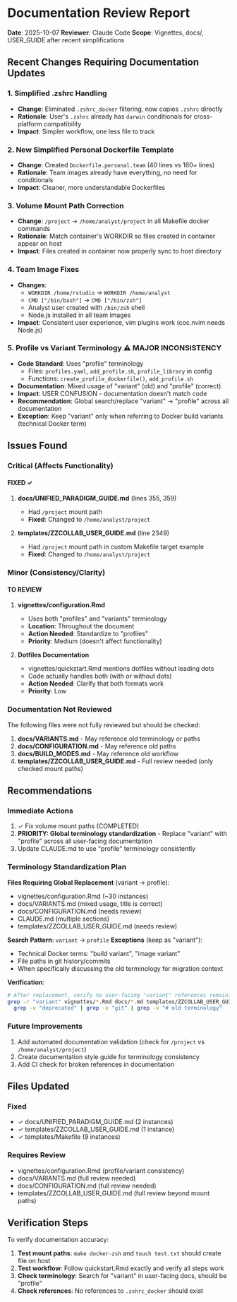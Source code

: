 # Documentation Review Report
**Date**: 2025-10-07
**Reviewer**: Claude Code
**Scope**: Vignettes, docs/, USER_GUIDE after recent simplifications

## Recent Changes Requiring Documentation Updates

### 1. **Simplified .zshrc Handling**
- **Change**: Eliminated `.zshrc_docker` filtering, now copies `.zshrc` directly
- **Rationale**: User's `.zshrc` already has `darwin` conditionals for cross-platform compatibility
- **Impact**: Simpler workflow, one less file to track

### 2. **New Simplified Personal Dockerfile Template**
- **Change**: Created `Dockerfile.personal.team` (40 lines vs 160+ lines)
- **Rationale**: Team images already have everything, no need for conditionals
- **Impact**: Cleaner, more understandable Dockerfiles

### 3. **Volume Mount Path Correction**
- **Change**: `/project` → `/home/analyst/project` in all Makefile docker commands
- **Rationale**: Match container's WORKDIR so files created in container appear on host
- **Impact**: Files created in container now properly sync to host directory

### 4. **Team Image Fixes**
- **Changes**:
  - `WORKDIR /home/rstudio` → `WORKDIR /home/analyst`
  - `CMD ["/bin/bash"]` → `CMD ["/bin/zsh"]`
  - Analyst user created with `/bin/zsh` shell
  - Node.js installed in all team images
- **Impact**: Consistent user experience, vim plugins work (coc.nvim needs Node.js)

### 5. **Profile vs Variant Terminology** ⚠️ MAJOR INCONSISTENCY
- **Code Standard**: Uses "profile" terminology
  - Files: `profiles.yaml`, `add_profile.sh`, `profile_library` in config
  - Functions: `create_profile_dockerfile()`, `add_profile.sh`
- **Documentation**: Mixed usage of "variant" (old) and "profile" (correct)
- **Impact**: USER CONFUSION - documentation doesn't match code
- **Recommendation**: Global search/replace "variant" → "profile" across all documentation
- **Exception**: Keep "variant" only when referring to Docker build variants (technical Docker term)

## Issues Found

### Critical (Affects Functionality)

#### FIXED ✓
1. **docs/UNIFIED_PARADIGM_GUIDE.md** (lines 355, 359)
   - Had `/project` mount path
   - **Fixed**: Changed to `/home/analyst/project`

2. **templates/ZZCOLLAB_USER_GUIDE.md** (line 2349)
   - Had `/project` mount path in custom Makefile target example
   - **Fixed**: Changed to `/home/analyst/project`

### Minor (Consistency/Clarity)

#### TO REVIEW
1. **vignettes/configuration.Rmd**
   - Uses both "profiles" and "variants" terminology
   - **Location**: Throughout the document
   - **Action Needed**: Standardize to "profiles"
   - **Priority**: Medium (doesn't affect functionality)

2. **Dotfiles Documentation**
   - vignettes/quickstart.Rmd mentions dotfiles without leading dots
   - Code actually handles both (with or without dots)
   - **Action Needed**: Clarify that both formats work
   - **Priority**: Low

### Documentation Not Reviewed

The following files were not fully reviewed but should be checked:

1. **docs/VARIANTS.md** - May reference old terminology or paths
2. **docs/CONFIGURATION.md** - May reference old paths
3. **docs/BUILD_MODES.md** - May reference old workflow
4. **templates/ZZCOLLAB_USER_GUIDE.md** - Full review needed (only checked mount paths)

## Recommendations

### Immediate Actions
1. ✓ Fix volume mount paths (COMPLETED)
2. **PRIORITY: Global terminology standardization** - Replace "variant" with "profile" across all user-facing documentation
3. Update CLAUDE.md to use "profile" terminology consistently

### Terminology Standardization Plan

**Files Requiring Global Replacement** (variant → profile):
- vignettes/configuration.Rmd (~30 instances)
- docs/VARIANTS.md (mixed usage, title is correct)
- docs/CONFIGURATION.md (needs review)
- CLAUDE.md (multiple sections)
- templates/ZZCOLLAB_USER_GUIDE.md (needs review)

**Search Pattern**: `variant` → `profile`
**Exceptions** (keep as "variant"):
- Technical Docker terms: "build variant", "image variant"
- File paths in git history/commits
- When specifically discussing the old terminology for migration context

**Verification**:
```bash
# After replacement, verify no user-facing "variant" references remain:
grep -r "variant" vignettes/*.Rmd docs/*.md templates/ZZCOLLAB_USER_GUIDE.md | \
  grep -v "deprecated" | grep -v "git" | grep -v "# old terminology"
```

### Future Improvements
1. Add automated documentation validation (check for `/project` vs `/home/analyst/project`)
2. Create documentation style guide for terminology consistency
3. Add CI check for broken references in documentation

## Files Updated

### Fixed
- ✓ docs/UNIFIED_PARADIGM_GUIDE.md (2 instances)
- ✓ templates/ZZCOLLAB_USER_GUIDE.md (1 instance)
- ✓ templates/Makefile (9 instances)

### Requires Review
- vignettes/configuration.Rmd (profile/variant consistency)
- docs/VARIANTS.md (full review needed)
- docs/CONFIGURATION.md (full review needed)
- templates/ZZCOLLAB_USER_GUIDE.md (full review beyond mount paths)

## Verification Steps

To verify documentation accuracy:

1. **Test mount paths**: `make docker-zsh` and `touch test.txt` should create file on host
2. **Test workflow**: Follow quickstart.Rmd exactly and verify all steps work
3. **Check terminology**: Search for "variant" in user-facing docs, should be "profile"
4. **Check references**: No references to `.zshrc_docker` should exist
